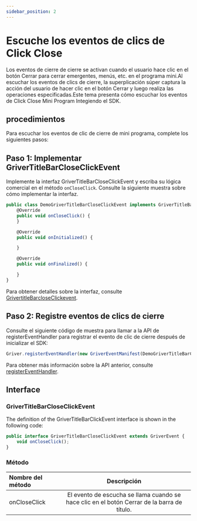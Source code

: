 ```yaml
---
sidebar_position: 2
---
```




# Escuche los eventos de clics de Click Close

Los eventos de cierre de cierre se activan cuando el usuario hace clic en el botón Cerrar para cerrar emergentes, menús, etc. en el programa mini.Al escuchar los eventos de clics de cierre, la superplicación súper captura la acción del usuario de hacer clic en el botón Cerrar y luego realiza las operaciones especificadas.Este tema presenta cómo escuchar los eventos de Click Close Mini Program Integiendo el SDK.

## procedimientos

Para escuchar los eventos de clic de cierre de mini programa, complete los siguientes pasos:

## Paso 1: Implementar GriverTitleBarCloseClickEvent 

Implemente la interfaz GriverTitleBarCloseClickEvent y escriba su lógica comercial en el método ```onCloseClick```. Consulte la siguiente muestra sobre cómo implementar la interfaz.

```js
public class DemoGriverTitleBarCloseClickEvent implements GriverTitleBarCloseClickEvent {
    @Override
    public void onCloseClick() {
    }

    @Override
    public void onInitialized() {

    }

    @Override
    public void onFinalized() {

    }
}
```

Para obtener detalles sobre la interfaz, consulte [GrivertitleBarcloseClickevent](/).


## Paso 2: Registre eventos de clics de cierre

Consulte el siguiente código de muestra para llamar a la API de registerEventHandler para registrar el evento de clic de cierre después de inicializar el SDK:

```js
Griver.registerEventHandler(new GriverEventManifest(DemoGriverTitleBarCloseClickEvent.class.getName(), Arrays.asList(GriverTitleBarCloseClickEvent.class.getName()), App.class));
```

Para obtener más información sobre la API anterior, consulte [registerEventHandler](/).


## Interface
### GriverTitleBarCloseClickEvent
The definition of the GriverTitleBarClickEvent interface is shown in the following code:

```js
public interface GriverTitleBarCloseClickEvent extends GriverEvent {
    void onCloseClick();
}
```

### Método

|Nombre del método |Descripción |
|:----------|:----------:|
|onCloseClick|El evento de escucha se llama cuando se hace clic en el botón Cerrar de la barra de título.|

